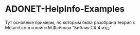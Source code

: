 # ADONET-HelpInfo-Examples
Тут основные примеры, по которым была разобрана теория с Metanit.com и книги М.Флёнова "Библия C# 4 изд."
